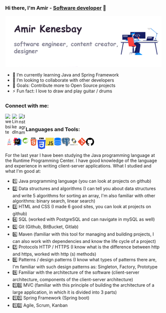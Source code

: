 ### Hi there, I'm Amir - [Software developer][website] 👋 

[<img src="https://github.com/amirkenesbay/amirkenesbay/blob/main/header-image.jpg" alt="Amir Kenesbay">][website]

- 🌱 I’m currently learning Java and Spring Framework
- 👯 I’m looking to collaborate with other developers
- 🥅 Goals: Contribute more to Open Source projects
- ⚡ Fun fact: I love to draw and play guitar / drums

### Connect with me:

[<img align="left" alt="website" width="22px" src="https://www.pngkit.com/png/detail/205-2055556_free-icons-png-web-icon-round-png.png" />][website]
[<img align="left" alt="LinkedIn" width="22px" src="https://cdn-icons-png.flaticon.com/512/174/174857.png" />][linkedin]
[<img align="left" alt="Instagram" width="22px" src="https://upload.wikimedia.org/wikipedia/commons/thumb/a/a5/Instagram_icon.png/2048px-Instagram_icon.png" />][instagram]

<br />

### Languages and Tools:

[<img align="left" alt="Java" width="26px" src="https://github.com/amirkenesbay/amirkenesbay/blob/main/icons/java-icon.png" />][website]
[<img align="left" alt="intellijidea-icon" width="26px" src="https://github.com/amirkenesbay/amirkenesbay/blob/main/icons/intellijidea-icon.png" />][website]
[<img align="left" alt="spring-icon" width="26px" src="https://github.com/amirkenesbay/amirkenesbay/blob/main/icons/spring-icon.png" />][website]
[<img align="left" alt="html5" width="26px" src="https://github.com/amirkenesbay/amirkenesbay/blob/main/icons/html5.png" />][website]
[<img align="left" alt="css3" width="26px" src="https://github.com/amirkenesbay/amirkenesbay/blob/main/icons/css-icon.png" />][website]
[<img align="left" alt="js" width="26px" src="https://github.com/amirkenesbay/amirkenesbay/blob/main/icons/js-icon.png" />][website]
[<img align="left" alt="database" width="26px" src="https://github.com/amirkenesbay/amirkenesbay/blob/main/icons/database-icon.png" />][website]
[<img align="left" alt="postgresql" width="26px" src="https://github.com/amirkenesbay/amirkenesbay/blob/main/icons/postgresql-icon.png" />][website]
[<img align="left" alt="hibernate" width="26px" src="https://github.com/amirkenesbay/amirkenesbay/blob/main/icons/hibernate-icon.png" />][website]
[<img align="left" alt="git" width="26px" src="https://github.com/amirkenesbay/amirkenesbay/blob/main/icons/git-icon.png" />][website]
[<img align="left" alt="github" width="26px" src="https://github.com/amirkenesbay/amirkenesbay/blob/main/icons/github-icon.png" />][website]

<br />
<br />


For the last year I have been studying the Java programming language at the Runtime Programming Center. I have good knowledge of the language and experience in writing client-server applications. What I studied and what I'm good at:
- 1️⃣ Java programming language (you can look at projects on github)
- 2️⃣ Data structures and algorithms (I can tell you about data structures and write 5 algorithms for sorting an array, I'm also familiar with other algorithms: binary search, linear search)
- 3️⃣ HTML and CSS (I made 6 good sites, you can look at projects on github)
- 4️⃣ SQL (worked with PostgreSQL and can navigate in mySQL as well)
- 5️⃣ Git (Github, BitBucket, Gitlab)
- 6️⃣ Maven (familiar with this tool for managing and building projects, I can also work with dependencies and know the life cycle of a project)
- 7️⃣ Protocols HTTP / HTTPS (I know what is the difference between http and https, worked with http (s) methods)
- 8️⃣ Patterns / design patterns (I know what types of patterns there are, I'm familiar with such design patterns as: Singleton, Factory, Prototype
- 9️⃣ Familiar with the architecture of the software (client-server architecture, components of the client-server architecture)
- 1️⃣0️⃣ MVC (familiar with this principle of building the architecture of a large application, in which it is divided into 3 parts)
- 1️⃣1️⃣ Spring Framework (Spring boot)
- 1️⃣2️⃣ Agile, Scrum, Kanban

[website]: http://kamir.runtime.kz/
[course]: http://vsCodeHero.com
[instagram]: https://www.instagram.com/amir_dev1807/
[linkedin]: https://www.linkedin.com/in/amir-kenesbay-a0a263198/

